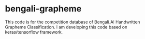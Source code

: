 # bengali-grapheme
This code is for the competition database of Bengali.AI Handwritten Grapheme Classification. I am developing this code based on keras/tensorflow framework.
